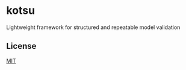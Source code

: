 # kotsu
Lightweight framework for structured and repeatable model validation

## License

[MIT](LICENSE.txt)

